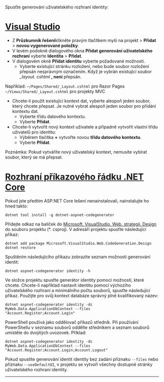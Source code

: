 Spusťte generování uživatelského rozhraní identity:

# <a name="visual-studiotabvisual-studio"></a>[Visual Studio](#tab/visual-studio)

* Z **Průzkumník řešení**klikněte pravým tlačítkem myši na projekt > **Přidat** > **novou vygenerované položky**.
* V levém podokně dialogového okna **Přidat generování uživatelského rozhraní** vyberte **Identita** > **Přidat**.
* V dialogovém okně **Přidat identitu** vyberte požadované možnosti.
  * Vyberte existující stránku rozložení, nebo bude soubor rozložení přepsán nesprávným označením. Když je vybrán existující soubor *\_layout. cshtml* **, není** přepsán.

 Například: `~/Pages/Shared/_Layout.cshtml` pro Razor Pages `~/Views/Shared/_Layout.cshtml` pro projekty MVC
* Chcete-li použít existující kontext dat, vyberte alespoň jeden soubor, který chcete přepsat. Je nutné vybrat alespoň jeden soubor pro přidání kontextu dat.
  * Vyberte třídu datového kontextu.
  * Vyberte **Přidat**.
* Chcete-li vytvořit nový kontext uživatele a případně vytvořit vlastní třídu uživatelů pro identitu:
  * Výběrem tlačítka **+** vytvořte novou **třídu datového kontextu**.
  * Vyberte **Přidat**.

Poznámka: Pokud vytváříte nový uživatelský kontext, nemusíte vybírat soubor, který se má přepsat.

# <a name="net-core-clitabnetcore-cli"></a>[Rozhraní příkazového řádku .NET Core](#tab/netcore-cli)

Pokud jste předtím ASP.NET Core lešení nenainstalovali, nainstalujte ho hned takto:

```dotnetcli
dotnet tool install -g dotnet-aspnet-codegenerator
```

Přidejte odkaz na balíček do [Microsoft. VisualStudio. Web. strategii. Design](https://www.nuget.org/packages/Microsoft.VisualStudio.Web.CodeGeneration.Design/) do souboru projektu (\*. csproj). V adresáři projektu spusťte následující příkaz:

```dotnetcli
dotnet add package Microsoft.VisualStudio.Web.CodeGeneration.Design
dotnet restore
```

Spuštěním následujícího příkazu zobrazíte seznam možností generování identit:

```dotnetcli
dotnet aspnet-codegenerator identity -h
```

Ve složce projektu spusťte generátor identity pomocí možností, které chcete. Chcete-li například nastavit identitu pomocí výchozího uživatelského rozhraní a minimálního počtu souborů, spusťte následující příkaz. Použijte pro svůj kontext databáze správný plně kvalifikovaný název:

```dotnetcli
dotnet aspnet-codegenerator identity -dc MyWeb.Data.ApplicationDbContext --files "Account.Register;Account.Login"
```

PowerShell používá jako oddělovač příkazů středník. Při používání PowerShellu v seznamu souborů oddělte středníkem a seznam souborů umístěte do dvojitých uvozovek. Příklad:

```dotnetcli
dotnet aspnet-codegenerator identity -dc MyWeb.Data.ApplicationDbContext --files "Account.Register;Account.Login;Account.Logout"
```

Pokud spustíte generování identit identity bez zadání příznaku `--files` nebo příznaku `--useDefaultUI`, v projektu se vytvoří všechny dostupné stránky uživatelského rozhraní identity.

---
